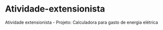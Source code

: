 # Atividade-extensionista
Atividade extensionista - Projeto: Calculadora para gasto de energia elétrica
